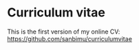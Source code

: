 # Curriculum vitae

This is the first version of my online CV: https://github.com/sanbimu/curriculumvitae
